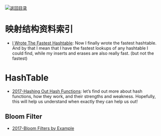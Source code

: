 [![返回目录](https://parg.co/UGo)](https://parg.co/b4z)

# 映射结构资料索引

* [I Wrote The Fastest Hashtable](http://6me.us/sGhX): Now I finally wrote the fastest hashtable. And by that I mean that I have the fastest lookups of any hashtable I could find, while my inserts and erases are also really fast. (but not the fastest)

# HashTable

* [2017-Hashing Out Hash Functions](https://dev.to/vaidehijoshi/hashing-out-hash-functions): let’s find out more about hash functions, how they work, and their strengths and weakness. Hopefully, this will help us understand when exactly they can help us out!

## Bloom Filter

* [2017-Bloom Filters by Example](https://llimllib.github.io/bloomfilter-tutorial/)
